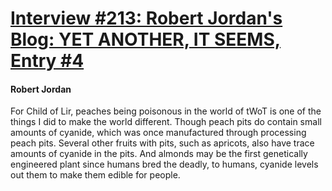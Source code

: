 # [Interview #213: Robert Jordan's Blog: YET ANOTHER, IT SEEMS, Entry #4](https://www.theoryland.com/intvmain.php?i=213#4)

#### Robert Jordan

For Child of Lir, peaches being poisonous in the world of tWoT is one of the things I did to make the world different. Though peach pits do contain small amounts of cyanide, which was once manufactured through processing peach pits. Several other fruits with pits, such as apricots, also have trace amounts of cyanide in the pits. And almonds may be the first genetically engineered plant since humans bred the deadly, to humans, cyanide levels out them to make them edible for people.

